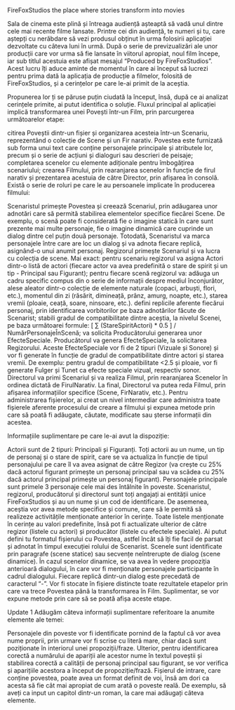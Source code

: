 FireFoxStudios
the place where stories transform into movies

Sala de cinema este plină și întreaga audiență așteaptă să vadă unul dintre cele mai recente filme lansate. Printre cei din audiență, te numeri și tu, care aștepți cu nerăbdare să vezi produsul obținut în urma folosirii aplicației dezvoltate cu câteva luni în urmă. După o serie de previzualizări ale unor producții care vor urma să fie lansate în viitorul apropiat, noul film începe, iar sub titlul acestuia este afișat mesajul “Produced by FireFoxStudios”. Acest lucru îți aduce aminte de momentul în care ai început să lucrezi pentru prima dată la aplicația de producție a filmelor, folosită de FireFoxStudios, și a cerințelor pe care le-ai primit de la aceștia.

Propunerea lor ți se păruse puțin ciudată la început, însă, după ce ai analizat cerințele primite, ai putut identifica o soluție. Fluxul principal al aplicației implică transformarea unei Povești într-un Film, prin parcurgerea următoarelor etape:

citirea Poveștii dintr-un fișier și organizarea acesteia într-un Scenariu, reprezentând o colecție de Scene și un Fir narativ. Povestea este furnizată sub forma unui text care conține personajele principale și atributele lor, precum și o serie de acțiuni și dialoguri sau descrieri de peisaje;
completarea scenelor cu elemente adiționale pentru îmbogățirea scenariului;
crearea Filmului, prin rearanjarea scenelor în funcție de firul narativ și prezentarea acestuia de către Director, prin afișarea în consolă.
Există o serie de roluri pe care le au persoanele implicate în producerea filmului:

Scenaristul primește Povestea și creează Scenariul, prin adăugarea unor adnotări care să permită stabilirea elementelor specifice fiecărei Scene. De exemplu, o scenă poate fi considerată fie o imagine statică în care sunt prezente mai multe personaje, fie o imagine dinamică care cuprinde un dialog dintre cel puțin două personaje. Totodată, Scenaristul va marca personajele între care are loc un dialog și va adnota fiecare replică, asignând-o unui anumit personaj.
Regizorul primește Scenariul și va lucra cu colecția de scene. Mai exact:
pentru scenariu regizorul va asigna Actori dintr-o listă de actori (fiecare actor va avea predefinită o stare de spirit și un tip - Principal sau Figurant);
pentru fiecare scenă regizorul va:
adăuga un cadru specific compus din o serie de informații despre mediul înconjurător, alese aleator dintr-o colecție de elemente naturale (copaci, arbuști, flori, etc.), momentul din zi (răsărit, dimineață, prânz, amurg, noapte, etc.), starea vremii (ploaie, ceață, soare, ninsoare, etc.).
defini replicile aferente fiecărui personaj, prin identificarea vorbitorilor pe baza adnotărilor făcute de Scenarist;
stabili gradul de compatibilitate dintre aceștia, la nivelul Scenei, pe baza următoarei formule: [ ∑ (StareSpiritActori) * 0.5 ] / NumărPersonajeÎnScenă;
va solicita Producătorului generarea unor EfecteSpeciale.
Producătorul va genera EfecteSpeciale, la solicitarea Regizorului. Aceste EfecteSpeciale vor fi de 2 tipuri (Vizuale și Sonore) și vor fi generate în funcție de gradul de compatibilitate dintre actori și starea vremii. De exemplu: pentru gradul de compatibilitate <2.5 și ploaie, vor fi generate Fulger și Tunet ca efecte speciale vizual, respectiv sonor.
Directorul va primi Scenariul și va realiza Filmul, prin rearanjarea Scenelor în ordinea dictată de FirulNarativ. La final, Directorul va putea reda Filmul, prin afișarea informațiilor specifice (Scene, FirNarativ, etc.).
Pentru administrarea fișierelor, ai creat un nivel intermediar care administra toate fișierele aferente procesului de creare a filmului și expunea metode prin care să poată fi adăugate, căutate, modificate sau șterse informații din acestea.

Informațiile suplimentare pe care le-ai avut la dispoziție:

Actorii sunt de 2 tipuri: Principali și Figuranți. Toți actorii au un nume, un tip de personaj și o stare de spirit, care se va actualiza în funcție de tipul personajului pe care îl va avea asignat de către Regizor (va crește cu 25% dacă actorul figurant primește un personaj principal sau va scădea cu 25% dacă actorul principal primește un personaj figurant).
Personajele principale sunt primele 3 personaje cele mai des întâlnite în poveste.
Scenaristul, regizorul, producătorul și directorul sunt toți angajați ai entității unice FireFoxStudios și au un nume și un cod de identificare. De asemenea, aceștia vor avea metode specifice și comune, care să le permită să realizeze activitățile menționate anterior în cerințe.
Toate listele menționate în cerințe au valori predefinite, însă pot fi actualizate ulterior de către regizor (listele cu actori) și producător (listele cu efectele speciale).
Ai putut defini tu formatul fișierului cu Povestea, astfel încât să îți fie facil de parsat și adnotat în timpul execuției rolului de Scenarist.
Scenele sunt identificate prin paragrafe (scene statice) sau secvențe neîntrerupte de dialog (scene dinamice). În cazul scenelor dinamice, se va avea în vedere propoziția anterioară dialogului, în care vor fi menționate personajele participante în cadrul dialogului. Fiecare replică dintr-un dialog este precedată de caracterul “-”.
Vor fi stocate în fișiere distincte toate rezultatele etapelor prin care va trece Povestea până la transformarea în Film. Suplimentar, se vor expune metode prin care să se poată afișa aceste etape.

Update 1
Adăugăm câteva informații suplimentare referitoare la anumite elemente ale temei:

Personajele din poveste vor fi identificate pornind de la faptul că vor avea nume proprii, prin urmare vor fi scrise cu literă mare, chiar dacă sunt poziționate în interiorul unei propoziții/fraze. Ulterior, pentru identificarea corectă a numărului de apariții ale acestor nume în textul poveștii și stabilirea corectă a calității de personaj principal sau figurant, se vor verifica și aparițiile acestora a început de propoziție/frază.
Fișierul de intrare, care conține povestea, poate avea un format definit de voi, însă am dori ca acesta să fie cât mai apropiat de cum arată o poveste reală. De exemplu, să aveți ca input un capitol dintr-un roman, la care mai adăugați câteva elemente.
